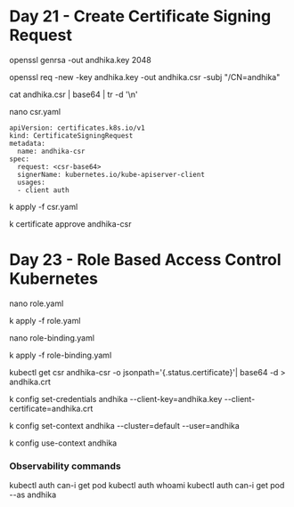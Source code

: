 # Day 21 - Create Certificate Signing Request
openssl genrsa -out andhika.key 2048

openssl req -new -key andhika.key -out andhika.csr -subj "/CN=andhika"

cat andhika.csr | base64 | tr -d '\n'

nano csr.yaml

```
apiVersion: certificates.k8s.io/v1
kind: CertificateSigningRequest
metadata:
  name: andhika-csr
spec:
  request: <csr-base64>
  signerName: kubernetes.io/kube-apiserver-client
  usages:
  - client auth
```

k apply -f csr.yaml

k certificate approve andhika-csr

# Day 23 - Role Based Access Control Kubernetes

nano role.yaml

k apply -f role.yaml

nano role-binding.yaml

k apply -f role-binding.yaml

kubectl get csr andhika-csr -o jsonpath='{.status.certificate}'| base64 -d > andhika.crt

k config set-credentials andhika --client-key=andhika.key --client-certificate=andhika.crt

k config set-context andhika --cluster=default --user=andhika

k config use-context andhika

### Observability commands
kubectl auth can-i get pod
kubectl auth whoami
kubectl auth can-i get pod --as andhika
